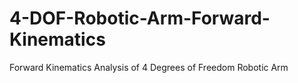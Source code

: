 # 4-DOF-Robotic-Arm-Forward-Kinematics
Forward Kinematics Analysis of 4 Degrees of Freedom Robotic Arm
